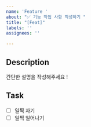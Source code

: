 ```yaml
---
name: 'Feature '
about: "✅ 기능 작업 사항 작성하기 "
title: "[Feat]"
labels: ''
assignees: ''

---
```


## Description
간단한 설명을 작성해주세요 !

## Task
-  [ ] 일찍 자기
-  [ ] 일찍 일어나기
